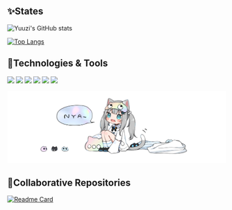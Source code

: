 ## ✨States

![Yuuzi's GitHub stats](https://github-readme-stats.vercel.app/api?username=goldorange261&show_icons=true&title_color=8cd5eb&text_color=336887&icon_color=3e3b44&bg_color=ffffff&include_all_commits=true)

[![Top Langs](https://github-readme-stats.vercel.app/api/top-langs/?username=goldorange261&layout=compact&title_color=8cd5eb)](https://github.com/GoldOrange261?tab=repositories)

## 🔧Technologies & Tools

![](https://img.shields.io/badge/OS-Windows-informational?style=flat&logo=Windows&logoColor=white&color=8cd5eb)
![](https://img.shields.io/badge/Editer-vscode-informational?style=flat&logo=visualstudiocode&logoColor=white&color=8cd5eb)
![](https://img.shields.io/badge/Code-Python-informational?style=flat&logo=Python&logoColor=white&color=8cd5eb)
![](https://img.shields.io/badge/Code-C-informational?style=flat&logo=c&logoColor=white&color=8cd5eb)
![](https://img.shields.io/badge/Code-C++-informational?style=flat&logo=cplusplus&logoColor=white&color=8cd5eb)
![](https://img.shields.io/badge/Shell-wt-informational?style=flat&logo=windowsterminal&logoColor=white&color=8cd5eb)

[![](https://raw.githubusercontent.com/GoldOrange261/GoldOrange261/main/img/nachoneko.png)](https://github.com/GoldOrange261/GoldOrange261/tree/main/md/declaration.md)

## 📌Collaborative Repositories

[![Readme Card](https://github-readme-stats.vercel.app/api/pin/?username=yuuzi-and-chunill&repo=Blue-Archive-Damage-Calculator&title_color=8cd5eb)](https://github.com/yuuzi-and-chunill/Blue-Archive-Damage-Calculator)

<!--
**GoldOrange261/GoldOrange261** is a ✨ _special_ ✨ repository because its `README.md` (this file) appears on your GitHub profile.

Here are some ideas to get you started:

- 🔭 I’m currently working on ...
- 🌱 I’m currently learning ...
- 👯 I’m looking to collaborate on ...
- 🤔 I’m looking for help with ...
- 💬 Ask me about ...
- 📫 How to reach me: ...
- 😄 Pronouns: ...
- ⚡ Fun fact: ...
-->
